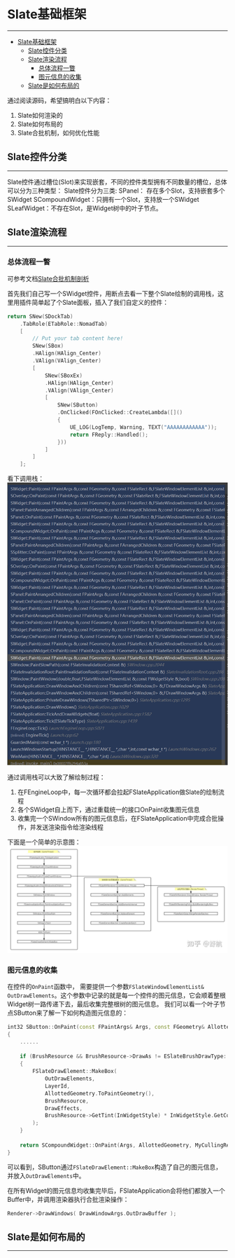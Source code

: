 
# Slate基础框架
***

<!-- @import "[TOC]" {cmd="toc" depthFrom=1 depthTo=6 orderedList=false} -->

<!-- code_chunk_output -->

- [Slate基础框架](#slate基础框架)
  - [Slate控件分类](#slate控件分类)
  - [Slate渲染流程](#slate渲染流程)
    - [总体流程一瞥](#总体流程一瞥)
    - [图元信息的收集](#图元信息的收集)
  - [Slate是如何布局的](#slate是如何布局的)

<!-- /code_chunk_output -->



通过阅读源码，希望搞明白以下内容：
1. Slate如何渲染的
2. Slate如何布局的
3. Slate合批机制，如何优化性能

## Slate控件分类
***
Slate控件通过槽位(Slot)来实现嵌套，不同的控件类型拥有不同数量的槽位，总体可以分为三种类型：
Slate控件分为三类:
SPanel： 存在多个Slot，支持嵌套多个SWidget
SCompoundWidget：只拥有一个Slot，支持放一个SWidget
SLeafWidget：不存在Slot，是Widget树中的叶子节点。

## Slate渲染流程
*** 
### 总体流程一瞥
可参考文档[Slate合批机制剖析](https://zhuanlan.zhihu.com/p/346275251)

首先我们自己写一个SWidget控件，用断点去看一下整个Slate绘制的调用栈，这里用插件简单起了个Slate面板，插入了我们自定义的控件：
```cpp
return SNew(SDockTab)
    .TabRole(ETabRole::NomadTab)
    [
        // Put your tab content here!
        SNew(SBox)
        .HAlign(HAlign_Center)
        .VAlign(VAlign_Center)
        [
            SNew(SBoxEx)
            .HAlign(HAlign_Center)
            .VAlign(VAlign_Center)
            [
                SNew(SButton)
                .OnClicked(FOnClicked::CreateLambda([]()
                {
                    UE_LOG(LogTemp, Warning, TEXT("AAAAAAAAAAAA"));
                    return FReply::Handled();
                }))
            ]
        ]
	];
```

看下调用栈：
![](./Image/image.png.png)

通过调用栈可以大致了解绘制过程：
1. 在FEngineLoop中，每一次循环都会拉起FSlateApplication做Slate的绘制流程
2. 各个SWidget自上而下，通过重载统一的接口OnPaint收集图元信息
3. 收集完一个SWindow所有的图元信息后，在FSlateApplication中完成合批操作，并发送渲染指令给渲染线程

下面是一个简单的示意图：
![](./Image/2023-01-17-22-54-22.png)

### 图元信息的收集
在控件的`OnPaint`函数中， 需要提供一个参数`FSlateWindowElementList& OutDrawElements`。这个参数中记录的就是每一个控件的图元信息，它会顺着整根Widget树一路传递下去，最后收集完整根树的图元信息。
我们可以看一个叶子节点SButton来了解一下如何构造图元信息的：
```cpp
int32 SButton::OnPaint(const FPaintArgs& Args, const FGeometry& AllottedGeometry, const FSlateRect& MyCullingRect, FSlateWindowElementList& OutDrawElements, int32 LayerId, const FWidgetStyle& InWidgetStyle, bool bParentEnabled) const
{
	......

	if (BrushResource && BrushResource->DrawAs != ESlateBrushDrawType::NoDrawType)
	{
		FSlateDrawElement::MakeBox(
			OutDrawElements,
			LayerId,
			AllottedGeometry.ToPaintGeometry(),
			BrushResource,
			DrawEffects,
			BrushResource->GetTint(InWidgetStyle) * InWidgetStyle.GetColorAndOpacityTint() * BorderBackgroundColor.Get().GetColor(InWidgetStyle)
		);
	}

	return SCompoundWidget::OnPaint(Args, AllottedGeometry, MyCullingRect, OutDrawElements, LayerId, InWidgetStyle, bEnabled);
}
```

可以看到，SButton通过`FSlateDrawElement::MakeBox`构造了自己的图元信息，并放入`OutDrawElements`中。

在所有Widget的图元信息均收集完毕后，FSlateApplication会将他们都放入一个Buffer中，并调用渲染器执行合批渲染操作：
```cpp
Renderer->DrawWindows( DrawWindowArgs.OutDrawBuffer );
```

## Slate是如何布局的
***
